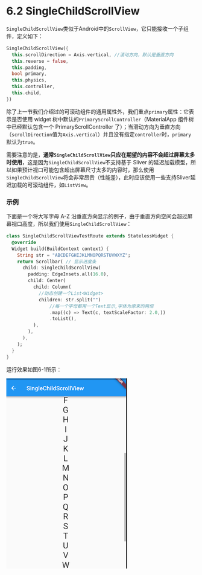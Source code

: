 
# 6.2 SingleChildScrollView

`SingleChildScrollView`类似于Android中的`ScrollView`，它只能接收一个子组件，定义如下：

```dart
SingleChildScrollView({
  this.scrollDirection = Axis.vertical, //滚动方向，默认是垂直方向
  this.reverse = false, 
  this.padding, 
  bool primary, 
  this.physics, 
  this.controller,
  this.child,
})
```

除了上一节我们介绍过的可滚动组件的通用属性外，我们重点`primary`属性：它表示是否使用 widget 树中默认的`PrimaryScrollController`（MaterialApp 组件树中已经默认包含一个 PrimaryScrollController 了）；当滑动方向为垂直方向（`scrollDirection`值为`Axis.vertical`）并且没有指定`controller`时，`primary`默认为`true`。

需要注意的是，**通常`SingleChildScrollView`只应在期望的内容不会超过屏幕太多时使用**，这是因为`SingleChildScrollView`不支持基于 Sliver 的延迟加载模型，所以如果预计视口可能包含超出屏幕尺寸太多的内容时，那么使用`SingleChildScrollView`将会非常昂贵（性能差），此时应该使用一些支持Sliver延迟加载的可滚动组件，如`ListView`。

### 示例

下面是一个将大写字母 A-Z 沿垂直方向显示的例子，由于垂直方向空间会超过屏幕视口高度，所以我们使用`SingleChildScrollView`：

```dart
class SingleChildScrollViewTestRoute extends StatelessWidget {
  @override
  Widget build(BuildContext context) {
    String str = "ABCDEFGHIJKLMNOPQRSTUVWXYZ";
    return Scrollbar( // 显示进度条
      child: SingleChildScrollView(
        padding: EdgeInsets.all(16.0),
        child: Center(
          child: Column( 
            //动态创建一个List<Widget>  
            children: str.split("") 
                //每一个字母都用一个Text显示,字体为原来的两倍
                .map((c) => Text(c, textScaleFactor: 2.0,)) 
                .toList(),
          ),
        ),
      ),
    );
  }
}
```



运行效果如图6-1所示：

![图6-1](../imgs/6-1.png)

